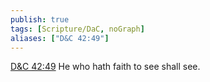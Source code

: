 ```yaml
---
publish: true
tags: [Scripture/DaC, noGraph]
aliases: ["D&C 42:49"]
---
```

[D&C 42:49](https://churchofjesuschrist.org/study/scriptures/dc-testament/dc/42?lang=eng&id=p49#p49) He who hath faith to see shall see.
